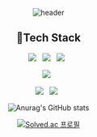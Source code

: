 <div align=center>

![header](https://capsule-render.vercel.app/api?type=Rounded&color=dbdcff&height=250&section=header&text=Hyeonjeongs%20Profile&fontSize=60&fontColor=FFFFFF&stroke=000000)

## 📌Tech Stack

<img src="https://img.shields.io/badge/Spring-6DB33F?style=flat-square&logo=Spring&logoColor=white"/></a>&nbsp;&nbsp;
<img src="https://img.shields.io/badge/SpringBoot-6DB33F?style=flat-square&logo=Spring Boot&logoColor=white"/></a>&nbsp;&nbsp;
<img src="https://img.shields.io/badge/Java-137CBD?style=flat-square&logo=Java&logoColor=white"/></a>&nbsp;&nbsp;

<img src="https://img.shields.io/badge/Node.js-339933?style=for-the-badge&logo=Node.js&logoColor=white"/></a>&nbsp;&nbsp;

<img src="https://img.shields.io/badge/Javascript-F7DF1E?style=for-the-badge&logo=Javascript&logoColor=white"/></a>&nbsp;&nbsp;
<img src="https://img.shields.io/badge/TypeScript-3178C6?style=for-the-badge&logo=TypeScript&logoColor=white"/></a>&nbsp;&nbsp;<br>

![Anurag's GitHub stats](https://github-readme-stats.vercel.app/api?username=hyeonjeongs&show_icons=true&theme=radical)

[![Solved.ac 프로필](http://mazassumnida.wtf/api/v2/generate_badge?boj=py0429)](https://solved.ac/py0429)


</div>

